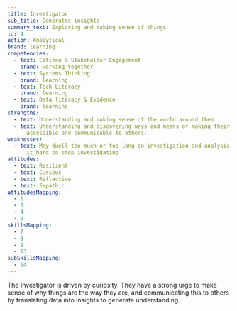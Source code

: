 ```yaml
---
title: Investigator
sub_title: Generates insights
summary_text: Exploring and making sense of things
id: 4
action: Analytical
brand: learning
competencies:
  - text: Citizen & Stakeholder Engagement
    brand: working_together
  - text: Systems Thinking
    brand: learning
  - text: Tech Literacy
    brand: learning
  - text: Data literacy & Evidence
    brand: learning
strengths:
  - text: Understanding and making sense of the world around them
  - text: Understanding and discovering ways and means of making their findings
      accessible and communicable to others.
weaknesses:
  - text: May dwell too much or too long on investigation and analysis. Might find
      it hard to stop investigating
attitudes:
  - text: Resilient
  - text: Curious
  - text: Reflective
  - text: Empathic
attitudesMapping:
  - 1
  - 3
  - 4
  - 9
skillsMapping:
  - 7
  - 8
  - 9
  - 13
subSkillsMapping:
  - 14
---
```


The Investigator is driven by curiosity. They have a strong urge to make sense of why things are the way they are, and communicating this to others by translating data into insights to generate understanding.